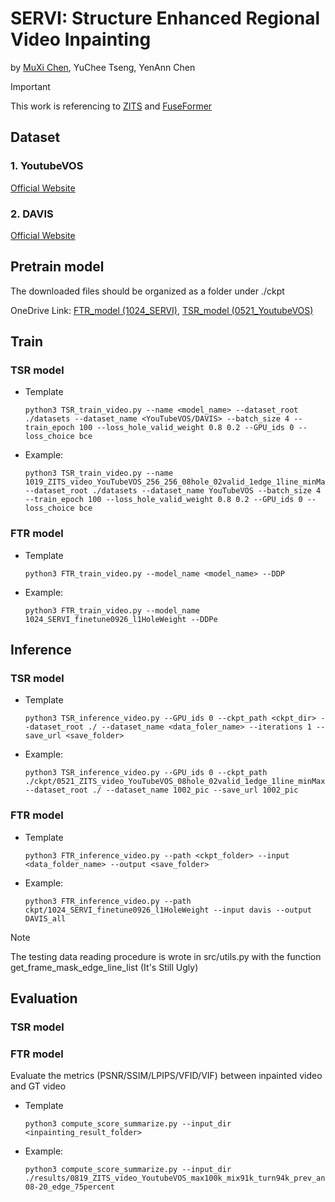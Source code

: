 # SERVI: Structure Enhanced Regional Video Inpainting
by [MuXi Chen](https://github.com/ChenMuHsi), YuChee Tseng, YenAnn Chen

> [!IMPORTANT]  
> This work is referencing to [ZITS](https://github.com/DQiaole/ZITS_inpainting) and [FuseFormer](https://github.com/ruiliu-ai/FuseFormer)

## Dataset
### 1. YoutubeVOS
[Official Website](https://youtube-vos.org)

### 2. DAVIS
[Official Website](https://davischallenge.org)

## Pretrain model
The downloaded files should be organized as a folder under ./ckpt

OneDrive Link: [FTR_model (1024_SERVI)](https://1drv.ms/f/s!AuoSU7-7YWU1hbAOOs1G8sgpSJTpSQ?e=v6djZ7),  [TSR_model (0521_YoutubeVOS)](https://1drv.ms/f/s!AuoSU7-7YWU1hbAOXlOG_aazV37wRg?e=WNiHtc)

## Train
### TSR model
* Template
    ```
    python3 TSR_train_video.py --name <model_name> --dataset_root ./datasets --dataset_name <YouTubeVOS/DAVIS> --batch_size 4 --train_epoch 100 --loss_hole_valid_weight 0.8 0.2 --GPU_ids 0 --loss_choice bce
    ```
* Example:
    ```
    python3 TSR_train_video.py --name 1019_ZITS_video_YouTubeVOS_256_256_08hole_02valid_1edge_1line_minMaxNorm_oldEdge_bs2_bce   --dataset_root ./datasets --dataset_name YouTubeVOS --batch_size 4 --train_epoch 100 --loss_hole_valid_weight 0.8 0.2 --GPU_ids 0 --loss_choice bce
    ```

### FTR model
* Template
    ```
    python3 FTR_train_video.py --model_name <model_name> --DDP
    ```
* Example:
    ```
    python3 FTR_train_video.py --model_name 1024_SERVI_finetune0926_l1HoleWeight --DDPe
    ```

## Inference

### TSR model
* Template
    ```
    python3 TSR_inference_video.py --GPU_ids 0 --ckpt_path <ckpt_dir> --dataset_root ./ --dataset_name <data_foler_name> --iterations 1 --save_url <save_folder>
    ```
* Example:
    ```
    python3 TSR_inference_video.py --GPU_ids 0 --ckpt_path ./ckpt/0521_ZITS_video_YouTubeVOS_08hole_02valid_1edge_1line_minMaxNorm_oldEdge_bs2_bce/best.pth --dataset_root ./ --dataset_name 1002_pic --save_url 1002_pic
    ```

### FTR model
* Template
    ```
    python3 FTR_inference_video.py --path <ckpt_folder> --input <data_folder_name> --output <save_folder>
    ```

* Example:
    ```
    python3 FTR_inference_video.py --path ckpt/1024_SERVI_finetune0926_l1HoleWeight --input davis --output DAVIS_all
    ```
> [!NOTE]  
> The testing data reading procedure is wrote in src/utils.py with the function get_frame_mask_edge_line_list (It's Still Ugly)

## Evaluation
### TSR model

### FTR model
Evaluate the metrics (PSNR/SSIM/LPIPS/VFID/VIF) between inpainted video and GT video
* Template
    ```
    python3 compute_score_summarize.py --input_dir <inpainting_result_folder>
    ```

* Example:
    ```
    python3 compute_score_summarize.py --input_dir ./results/0819_ZITS_video_YoutubeVOS_max100k_mix91k_turn94k_prev_and_fixModelForward749_fixEvalLineEdge_fixMaskEdgeLine/2023-08-20_edge_75percent
    ```